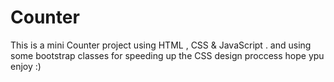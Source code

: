 # Counter
This is a mini Counter project using HTML , CSS & JavaScript .
and using some bootstrap classes for speeding up the CSS design proccess
hope ypu enjoy :)
